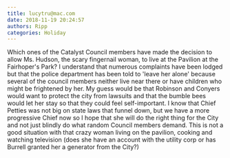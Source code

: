 ```yaml
---
title: lucytru@mac.com
date: 2018-11-19 20:24:57
authors: Ripp
categories: Holiday
---
```


 Which ones of the Catalyst Council members have made the decision to allow Ms. Hudson, the scary fingernail woman, to live at the Pavilion at the Fairhoper's  Park?  I understand that numerous complaints have been lodged but that the police department has been told to 'leave her alone' because several of the council members neither live near there or have children who might be frightened by her.  My guess would be that Robinson and Conyers would want to protect the city from lawsuits and that the bumble bees would let her stay so that they could feel self-important.  I know that Chief Petties was not big on state laws that funnel down, but we have a more progressive Chief now so I hope that she will do the right thing for the City and not just blindly do what random Council members demand.  This is not a good situation with that crazy woman living on the pavilion, cooking and watching television (does she have an account with the utility corp or has Burrell granted her a generator from the City?)